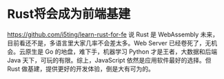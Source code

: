 # Rust将会成为前端基建



https://github.com/i5ting/learn-rust-for-fe
说 Rust 是 WebAssembly 未来，目前看还不是，多语言里大家几率不会差太多。Web Server 已经卷死了，无机会。云原生是 Go 的地盘，难下手，机器学习 Python 才是王者，大数据和后端 Java 天下，可玩的有限。综上，JavaScript 依然是应用软件最好的选择。但 Rust 做基建，提供更好的开发体验，倒是大有可为的。












